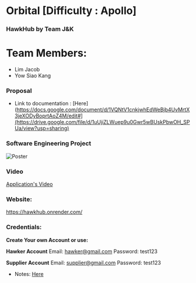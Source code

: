 # Orbital [Difficulty : Apollo]
### HawkHub by Team J&K
# Team Members:
* Lim Jacob
* Yow Siao Kang

### Proposal
* Link to documentation : [Here](https://docs.google.com/document/d/1VQNtV1cnkjwhEdWeBjb4UvMrtX3jeXODyBoprtAoZ4M/edit#](https://drive.google.com/file/d/1uUjiZLWuep9u0Gwr5wBUskPbwOH_SPUa/view?usp=sharing)

### Software Engineering Project
![Poster](./images/Poster.jpg)
### Video
[Application's Video](https://drive.google.com/file/d/1-47e0UwQiMpwt80E0N7EjgsuDeLAsX1Z/view?usp=drive_link)
### Website:
https://hawkhub.onrender.com/ 

### Credentials:
**Create Your own Account or use:**

**Hawker Account**
Email: hawker@gmail.com 
Password: test123

**Supplier Account**
Email: supplier@gmail.com
Password: test123

* Notes: [Here](https://docs.google.com/document/d/1gsoSr1bp8Yv4Kp2hpzH0cBQwGF7ervddp7Yt3JCAKZ0/edit)
